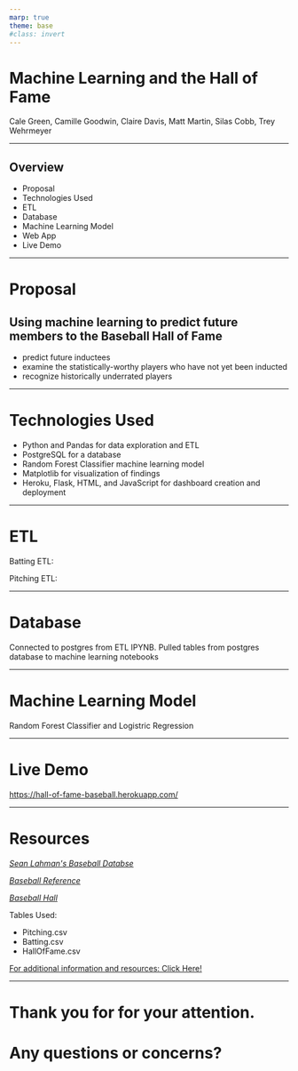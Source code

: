 ```yaml
---
marp: true
theme: base
#class: invert
---
```

# Machine Learning and the Hall of Fame
Cale Green, Camille Goodwin, Claire Davis, Matt Martin, Silas Cobb, Trey Wehrmeyer 


---

<style>
section {
  background: #B0C4DE;
}
</style>

## Overview 
- Proposal 
- Technologies Used
- ETL
- Database
- Machine Learning Model
- Web App
- Live Demo


---
# Proposal 
## Using machine learning to predict future members to the Baseball Hall of Fame

- predict future inductees
- examine the statistically-worthy players who have not yet been inducted
- recognize historically underrated players

---
# Technologies Used

- Python and Pandas for data exploration and ETL
- PostgreSQL for a database
- Random Forest Classifier machine learning model
- Matplotlib for visualization of findings
- Heroku, Flask, HTML, and JavaScript for dashboard creation and deployment


---
# ETL
Batting ETL:


Pitching ETL:

---
# Database
Connected to postgres from ETL IPYNB. Pulled tables from postgres database to machine learning notebooks

---
# Machine Learning Model
Random Forest Classifier and Logistric Regression

---

# Live Demo

https://hall-of-fame-baseball.herokuapp.com/


---
# Resources

*[Sean Lahman's Baseball Databse](http://www.seanlahman.com/baseball-archive/statistics/)*

*[Baseball Reference](https://www.baseball-reference.com/)*

*[Baseball Hall](https://baseballhall.org/)*

Tables Used:
- Pitching.csv
- Batting.csv
- HallOfFame.csv

[For additional information and resources: Click Here!](https://github.com/greensleeves8/Final_Project_Baseball)

---
# Thank you for for your attention.
# Any questions or concerns? 